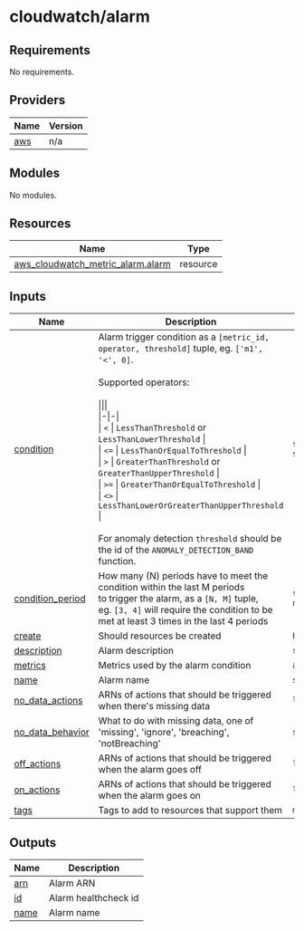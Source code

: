 # cloudwatch/alarm

<!-- prettier-ignore-start -->
<!-- BEGIN_TF_DOCS -->
## Requirements

No requirements.

## Providers

| Name | Version |
|------|---------|
| <a name="provider_aws"></a> [aws](#provider\_aws) | n/a |

## Modules

No modules.

## Resources

| Name | Type |
|------|------|
| [aws_cloudwatch_metric_alarm.alarm](https://registry.terraform.io/providers/hashicorp/aws/latest/docs/resources/cloudwatch_metric_alarm) | resource |

## Inputs

| Name | Description | Type | Default | Required |
|------|-------------|------|---------|:--------:|
| <a name="input_condition"></a> [condition](#input\_condition) | Alarm trigger condition as a `[metric_id, operator, threshold]` tuple, eg. `['m1', '<', 0]`.<br><br>    Supported operators:<br><br>    \|\|\|<br>    \|-\|-\|<br>    \| `<` \| `LessThanThreshold` or `LessThanLowerThreshold` \|<br>    \| `<=` \| `LessThanOrEqualToThreshold` \|<br>    \| `>` \| `GreaterThanThreshold` or `GreaterThanUpperThreshold` \|<br>    \| `>=` \| `GreaterThanOrEqualToThreshold` \|<br>    \| `<>` \| `LessThanLowerOrGreaterThanUpperThreshold` \|<br><br>    For anomaly detection `threshold` should be the id of the `ANOMALY_DETECTION_BAND` function. | `tuple([string, string, any])` | n/a | yes |
| <a name="input_condition_period"></a> [condition\_period](#input\_condition\_period) | How many (N) periods have to meet the condition within the last M periods<br>to trigger the alarm, as a `[N, M]` tuple,<br>eg. `[3, 4]` will require the condition to be met at least 3 times in the last 4 periods | `tuple([number, number])` | <pre>[<br>  1,<br>  1<br>]</pre> | no |
| <a name="input_create"></a> [create](#input\_create) | Should resources be created | `bool` | `true` | no |
| <a name="input_description"></a> [description](#input\_description) | Alarm description | `string` | `""` | no |
| <a name="input_metrics"></a> [metrics](#input\_metrics) | Metrics used by the alarm condition | `any` | n/a | yes |
| <a name="input_name"></a> [name](#input\_name) | Alarm name | `string` | n/a | yes |
| <a name="input_no_data_actions"></a> [no\_data\_actions](#input\_no\_data\_actions) | ARNs of actions that should be triggered when there's missing data | `list(string)` | `[]` | no |
| <a name="input_no_data_behavior"></a> [no\_data\_behavior](#input\_no\_data\_behavior) | What to do with missing data, one of 'missing', 'ignore', 'breaching', 'notBreaching' | `string` | `"missing"` | no |
| <a name="input_off_actions"></a> [off\_actions](#input\_off\_actions) | ARNs of actions that should be triggered when the alarm goes off | `list(string)` | `[]` | no |
| <a name="input_on_actions"></a> [on\_actions](#input\_on\_actions) | ARNs of actions that should be triggered when the alarm goes on | `list(string)` | `[]` | no |
| <a name="input_tags"></a> [tags](#input\_tags) | Tags to add to resources that support them | `map(string)` | `{}` | no |

## Outputs

| Name | Description |
|------|-------------|
| <a name="output_arn"></a> [arn](#output\_arn) | Alarm ARN |
| <a name="output_id"></a> [id](#output\_id) | Alarm healthcheck id |
| <a name="output_name"></a> [name](#output\_name) | Alarm name |
<!-- END_TF_DOCS -->
<!-- prettier-ignore-end -->

